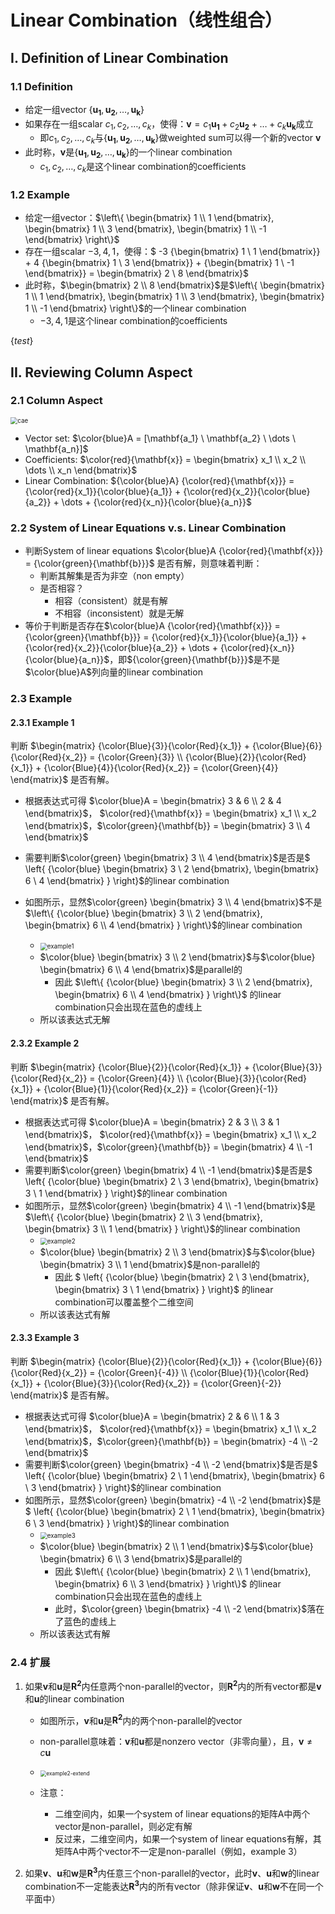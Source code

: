 # Linear Combination（线性组合）

## I. Definition of Linear Combination

### 1.1 Definition

* 给定一组vector $\left \{ {\mathbf{u_1}}, {\mathbf{u_2}}, \dots, {\mathbf{u_k}} \right \}$
* 如果存在一组scalar $c_1, c_2, \dots, c_k$，使得：$\mathbf{v} = c_1 \mathbf{u_1} + c_2 \mathbf{u_2} + \dots + c_k \mathbf{u_k}$成立
  * 即$c_1, c_2, \dots, c_k$与$\left \{ \mathbf{u_1}, \mathbf{u_2}, \dots, \mathbf{u_k} \right \}$做weighted sum可以得一个新的vector $\mathbf{v}$
* 此时称，$\mathbf{v}$是$\left \{ \mathbf{u_1}, \mathbf{u_2}, \dots, \mathbf{u_k} \right \}$的一个linear combination
  * $c_1, c_2, \dots, c_k$是这个linear combination的coefficients



### 1.2 Example

* 给定一组vector：$\left\{ \begin{bmatrix} 1 \\ 1 \end{bmatrix}, \begin{bmatrix} 1 \\ 3 \end{bmatrix}, \begin{bmatrix} 1 \\ -1 \end{bmatrix} \right\}$
* 存在一组scalar $-3, 4, 1$，使得：$ -3 {\begin{bmatrix} 1 \\ 1 \end{bmatrix}} + 4 {\begin{bmatrix} 1 \\ 3 \end{bmatrix}} + {\begin{bmatrix} 1 \\ -1 \end{bmatrix}} = \begin{bmatrix} 2 \\ 8 \end{bmatrix}$
* 此时称，$\begin{bmatrix} 2 \\ 8 \end{bmatrix}$是$\left\{ \begin{bmatrix} 1 \\ 1 \end{bmatrix}, \begin{bmatrix} 1 \\ 3 \end{bmatrix}, \begin{bmatrix} 1 \\ -1 \end{bmatrix} \right\}$的一个linear combination
  * $-3, 4, 1$是这个linear combination的coefficients

$\left \{ test \right \}$

## II. Reviewing Column Aspect

### 2.1 Column Aspect

<img src="CAE.jpg" alt="cae" style="zoom:70%;" />

* Vector set: $\color{blue}A = [\mathbf{a_1} \ \mathbf{a_2} \ \dots \ \mathbf{a_n}]$
* Coefficients: $\color{red}{\mathbf{x}} = \begin{bmatrix} x_1 \\ x_2 \\ \dots \\ x_n \end{bmatrix}$
* Linear Combination: ${\color{blue}A} {\color{red}{\mathbf{x}}} = {\color{red}{x_1}}{\color{blue}{a_1}} + {\color{red}{x_2}}{\color{blue}{a_2}} + \dots + {\color{red}{x_n}}{\color{blue}{a_n}}$  



###  2.2 System of Linear Equations v.s. Linear Combination

* 判断System of  linear equations $\color{blue}A {\color{red}{\mathbf{x}}} = {\color{green}{\mathbf{b}}}$ 是否有解，则意味着判断：
  * 判断其解集是否为非空（non empty）
  * 是否相容？
    * 相容（consistent）就是有解
    * 不相容（inconsistent）就是无解
* 等价于判断是否存在$\color{blue}A {\color{red}{\mathbf{x}}} = {\color{green}{\mathbf{b}}}  = {\color{red}{x_1}}{\color{blue}{a_1}} + {\color{red}{x_2}}{\color{blue}{a_2}} + \dots + {\color{red}{x_n}}{\color{blue}{a_n}}$，即${\color{green}{\mathbf{b}}}$是不是$\color{blue}A$列向量的linear combination 



### 2.3 Example

#### 2.3.1 Example 1

判断 $\begin{matrix} {\color{Blue}{3}}{\color{Red}{x_1}} + {\color{Blue}{6}}{\color{Red}{x_2}} = {\color{Green}{3}} \\ {\color{Blue}{2}}{\color{Red}{x_1}} + {\color{Blue}{4}}{\color{Red}{x_2}} = {\color{Green}{4}} \end{matrix}$ 是否有解。

* 根据表达式可得 $\color{blue}A = \begin{bmatrix} 3 & 6 \\ 2 & 4 \end{bmatrix}$， $\color{red}{\mathbf{x}} = \begin{bmatrix} x_1 \\ x_2 \end{bmatrix}$，$\color{green}{\mathbf{b}} = \begin{bmatrix} 3 \\ 4 \end{bmatrix}$

* 需要判断$\color{green} \begin{bmatrix} 3 \\ 4 \end{bmatrix}$是否是$ \left\{ {\color{blue} \begin{bmatrix} 3 \\ 2 \end{bmatrix}, \begin{bmatrix} 6 \\ 4 \end{bmatrix} } \right\}$的linear combination

* 如图所示，显然$\color{green} \begin{bmatrix} 3 \\ 4 \end{bmatrix}$不是 $\left\{ {\color{blue} \begin{bmatrix} 3 \\ 2 \end{bmatrix}, \begin{bmatrix} 6 \\ 4 \end{bmatrix} } \right\}$的linear combination

  * <img src="e1pl.jpg" alt="example1" style="zoom:70%;" />
  * $\color{blue} \begin{bmatrix} 3 \\ 2 \end{bmatrix}$与$\color{blue} \begin{bmatrix} 6 \\ 4 \end{bmatrix}$是parallel的
    * 因此 $\left\{ {\color{blue} \begin{bmatrix} 3 \\ 2 \end{bmatrix}, \begin{bmatrix} 6 \\ 4 \end{bmatrix} } \right\}$ 的linear combination只会出现在蓝色的虚线上
  * 所以该表达式无解

  

#### 2.3.2 Example 2

判断 $\begin{matrix} {\color{Blue}{2}}{\color{Red}{x_1}} + {\color{Blue}{3}}{\color{Red}{x_2}} = {\color{Green}{4}} \\ {\color{Blue}{3}}{\color{Red}{x_1}} + {\color{Blue}{1}}{\color{Red}{x_2}} = {\color{Green}{-1}} \end{matrix}$ 是否有解。

* 根据表达式可得 $\color{blue}A = \begin{bmatrix} 2 & 3 \\ 3 & 1 \end{bmatrix}$， $\color{red}{\mathbf{x}} = \begin{bmatrix} x_1 \\ x_2 \end{bmatrix}$，$\color{green}{\mathbf{b}} = \begin{bmatrix} 4 \\ -1 \end{bmatrix}$
* 需要判断$\color{green} \begin{bmatrix} 4 \\ -1 \end{bmatrix}$是否是$ \left\{ {\color{blue} \begin{bmatrix} 2 \\ 3 \end{bmatrix}, \begin{bmatrix} 3 \\ 1 \end{bmatrix} } \right\}$的linear combination
* 如图所示，显然$\color{green} \begin{bmatrix} 4 \\ -1 \end{bmatrix}$是 $\left\{ {\color{blue} \begin{bmatrix} 2 \\ 3 \end{bmatrix}, \begin{bmatrix} 3 \\ 1 \end{bmatrix} } \right\}$的linear combination
  * <img src="e2np.jpg" alt="example2" style="zoom:70%;" />
  * $\color{blue} \begin{bmatrix} 2 \\ 3 \end{bmatrix}$与$\color{blue} \begin{bmatrix} 3 \\ 1 \end{bmatrix}$是non-parallel的
    * 因此 $ \left\{ {\color{blue} \begin{bmatrix} 2 \\ 3 \end{bmatrix}, \begin{bmatrix} 3 \\ 1 \end{bmatrix} } \right\}$ 的linear combination可以覆盖整个二维空间 
  * 所以该表达式有解



#### 2.3.3 Example 3

判断 $\begin{matrix} {\color{Blue}{2}}{\color{Red}{x_1}} + {\color{Blue}{6}}{\color{Red}{x_2}} = {\color{Green}{-4}} \\ {\color{Blue}{1}}{\color{Red}{x_1}} + {\color{Blue}{3}}{\color{Red}{x_2}} = {\color{Green}{-2}} \end{matrix}$ 是否有解。

* 根据表达式可得 $\color{blue}A = \begin{bmatrix} 2 & 6 \\ 1 & 3 \end{bmatrix}$， $\color{red}{\mathbf{x}} = \begin{bmatrix} x_1 \\ x_2 \end{bmatrix}$，$\color{green}{\mathbf{b}} = \begin{bmatrix} -4 \\ -2 \end{bmatrix}$
* 需要判断$\color{green} \begin{bmatrix} -4 \\ -2 \end{bmatrix}$是否是$ \left\{ {\color{blue} \begin{bmatrix} 2 \\ 1 \end{bmatrix}, \begin{bmatrix} 6 \\ 3 \end{bmatrix} } \right\}$的linear combination
* 如图所示，显然$\color{green} \begin{bmatrix} -4 \\ -2 \end{bmatrix}$是$ \left\{ {\color{blue} \begin{bmatrix} 2 \\ 1 \end{bmatrix}, \begin{bmatrix} 6 \\ 3 \end{bmatrix} } \right\}$的linear combination
  * <img src="e3pl.jpg" alt="example3" style="zoom:70%;" />
  * $\color{blue} \begin{bmatrix} 2 \\ 1 \end{bmatrix}$与$\color{blue} \begin{bmatrix} 6 \\ 3 \end{bmatrix}$是parallel的
    * 因此 $\left\{ {\color{blue} \begin{bmatrix} 2 \\ 1 \end{bmatrix}, \begin{bmatrix} 6 \\ 3 \end{bmatrix} } \right\}$ 的linear combination只会出现在蓝色的虚线上
    * 此时，$\color{green} \begin{bmatrix} -4 \\ -2 \end{bmatrix}$落在了蓝色的虚线上
  * 所以该表达式有解



### 2.4 扩展

1. 如果$\mathbf{v}$和$\mathbf{u}$是$\mathbf{R^2}$内任意两个non-parallel的vector，则$\mathbf{R^2}$内的所有vector都是$\mathbf{v}$和$\mathbf{u}$的linear combination

   * 如图所示，$\mathbf{v}$和$\mathbf{u}$是$\mathbf{R^2}$内的两个non-parallel的vector
   * non-parallel意味着：$\mathbf{v}$和$\mathbf{u}$都是nonzero vector（非零向量），且，$\mathbf{v} \neq c \mathbf{u}$
   * <img src="e2e.jpg" alt="example2-extend" style="zoom:60%;" />

   * 注意：
     * 二维空间内，如果一个system of linear equations的矩阵A中两个vector是non-parallel，则必定有解
     * 反过来，二维空间内，如果一个system of linear equations有解，其矩阵A中两个vector不一定是non-parallel（例如，example 3）

2. 如果$\mathbf{v}$、$\mathbf{u}$和$\mathbf{w}$是$\mathbf{R^3}$内任意三个non-parallel的vector，此时$\mathbf{v}$、$\mathbf{u}$和$\mathbf{w}$的linear combination不一定能表达$\mathbf{R^3}$内的所有vector（除非保证$\mathbf{v}$、$\mathbf{u}$和$\mathbf{w}$不在同一个平面中）

